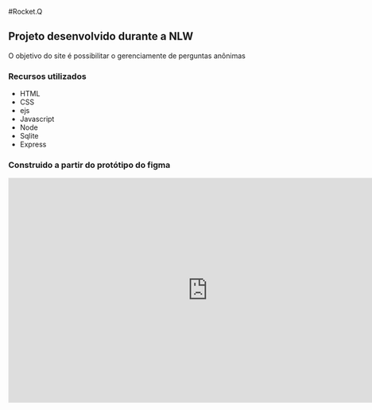 #Rocket.Q
## Projeto desenvolvido durante a NLW
O objetivo do site é possibilitar o gerenciamente de perguntas anônimas

### Recursos utilizados 
- HTML
- CSS
- ejs
- Javascript
- Node
- Sqlite
- Express

### Construido a partir do protótipo do figma

<iframe style="border: 1px solid rgba(0, 0, 0, 0.1);" width="800" height="450" src="https://www.figma.com/embed?embed_host=share&amp;url=https%3A%2F%2Fwww.figma.com%2Ffile%2Fl9eGrk3Drq3JvUkHkMJxl3%2FUfra.q-(Community)" allowfullscreen=""></iframe>
